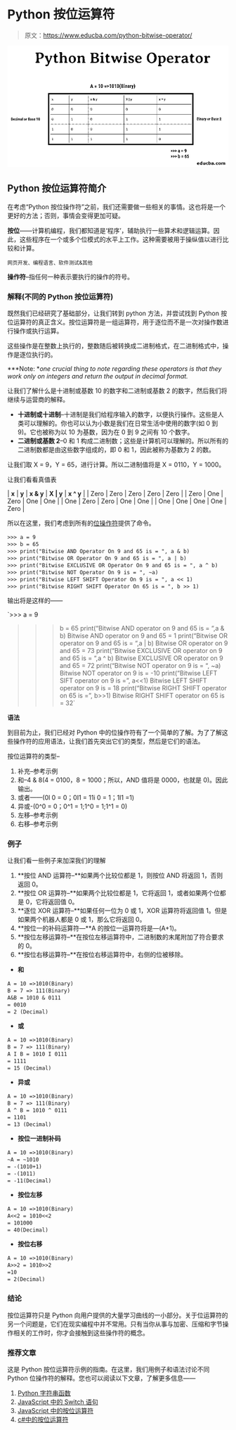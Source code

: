 # Python 按位运算符

> 原文：<https://www.educba.com/python-bitwise-operator/>

![Python Bitwise Operator](img/384565dd867fbf4d11556a8e7b315b0d.png)



## Python 按位运算符简介

在考虑“Python 按位操作符”之前，我们还需要做一些相关的事情。这也将是一个更好的方法；否则，事情会变得更加可疑。

**按位**——计算机编程，我们都知道是‘程序’，辅助执行一些算术和逻辑运算。因此，这些程序在一个或多个位模式的水平上工作。这种需要被用于操纵值以进行比较和计算。

<small>网页开发、编程语言、软件测试&其他</small>

**操作符**–指任何一种表示要执行的操作的符号。

### 解释(不同的 Python 按位运算符)

既然我们已经研究了基础部分，让我们转到 python 方法，并尝试找到 Python 按位运算符的真正含义。按位运算符是一组运算符，用于逐位而不是一次对操作数进行操作或执行运算。

这些操作是在整数上执行的，整数随后被转换成二进制格式，在二进制格式中，操作是逐位执行的。

***Note: **one crucial thing to note regarding these operators is that they work only on integers and return the output in decimal format.*

让我们了解什么是十进制或基数 10 的数字和二进制或基数 2 的数字，然后我们将继续与运营商的解释。

*   **十进制或十进制**–十进制是我们给程序输入的数字，以便执行操作。这些是人类可以理解的。你也可以认为小数是我们在日常生活中使用的数字(如 0 到 9)。它也被称为以 10 为基数，因为在 0 到 9 之间有 10 个数字。
*   **二进制或基数 2**–0 和 1 构成二进制数；这些是计算机可以理解的。所以所有的二进制数都是由这些数字组成的，即 0 和 1，因此被称为基数为 2 的数。

让我们取 X = 9，Y = 65，进行计算。所以二进制值将是 X = 0110，Y = 1000。

让我们看看真值表

| **x** | **y** | **x & y** | **X &#124; y** | **x ^ y** |
| Zero | Zero | Zero | Zero | Zero |
| Zero | One | Zero | One | One |
| One | Zero | Zero | One | One |
| One | One | One | One | Zero |

所以在这里，我们考虑到所有的[位操作符](https://www.educba.com/bitwise-operators-in-c-plus-plus/)提供了命令。

```
>>> a = 9
>>> b = 65
>>> print("Bitwise AND Operator On 9 and 65 is = ", a & b)
>>> print("Bitwise OR Operator On 9 and 65 is = ", a | b)
>>> print("Bitwise EXCLUSIVE OR Operator On 9 and 65 is = ", a ^ b)
>>> print("Bitwise NOT Operator On 9 is = ", ~a)
>>> print("Bitwise LEFT SHIFT Operator On 9 is = ", a << 1)
>>> print("Bitwise RIGHT SHIFT Operator On 65 is = ", b >> 1)
```

输出将是这样的——

`>>> a = 9
>>> b = 65
>>>print(“Bitwise AND operator on 9 and 65 is = “,a & b)
Bitwise AND operator on 9 and 65 = 1
>>>print(“Bitwise OR operator on 9 and 65 is = “,a | b)
Bitwise OR operator on 9 and 65 = 73
>>>print(“Bitwise EXCLUSIVE OR operator on 9 and 65 is = “,a ^ b)
Bitwise EXCLUSIVE OR operator on 9 and 65 = 72
>>>print(“Bitwise NOT operator on 9 is = “, ~a)
Bitwise NOT operator on 9 is = -10
>>>print(“Bitwise LEFT SIFT operator on 9 is =”, a<<1)
Bitwise LEFT SHIFT operator on 9 is = 18
>>>print(“Bitwise RIGHT SHIFT operator on 65 is =”, b>>1)
Bitwise RIGHT SHIFT operator on 65 is = 32`

**语法**

到目前为止，我们已经对 Python 中的位操作符有了一个简单的了解。为了了解这些操作符的应用语法，让我们首先突出它们的类型，然后是它们的语法。

按位运算符的类型–

1.  补充–参考示例
2.  和–4 & 8(4 = 0100，8 = 1000；所以，AND 值将是 0000，也就是 0)。因此输出。
3.  或者——(0l 0 = 0；0I1 = 11i 0 = 1；1I1 =1)
4.  异或-(0^0 = 0；0^1 = 1;1^0 = 1;1^1 = 0)
5.  左移–参考示例
6.  右移–参考示例

### 例子

让我们看一些例子来加深我们的理解

1.  **按位 AND 运算符–**如果两个比较位都是 1，则按位 AND 将返回 1，否则返回 0。
2.  **按位 OR 运算符–**如果两个比较位都是 1，它将返回 1，或者如果两个位都是 0，它将返回值 0。
3.  **逐位 XOR 运算符–**如果任何一位为 0 或 1，XOR 运算符将返回值 1。但是如果两个机器人都是 0 或 1，那么它将返回 0。
4.  **按位一的补码运算符—**A 的按位一运算符将是—(A+1)。
5.  **按位左移运算符–**在按位左移运算符中，二进制数的末尾附加了符合要求的 0。
6.  **按位右移运算符–**在按位右移运算符中，右侧的位被移除。

*   **和**

```
A = 10 =>1010(Binary)
B = 7 => 111(Binary)
A&B = 1010 & 0111
= 0010
= 2 (Decimal)
```

*   **或**

```
A = 10 =>1010(Binary)
B = 7 => 111(Binary)
A I B = 1010 I 0111
= 1111
= 15 (Decimal)
```

*   **异或**

```
A = 10 =>1010(Binary)
B = 7 => 111(Binary)
A ^ B = 1010 ^ 0111
= 1101
= 13 (Decimal)
```

*   **按位一进制补码**

```
A = 10 =>1010(Binary)
~A = ~1010
= -(1010+1)
= -(1011)
= -11(Decimal)
```

*   **按位左移**

```
A = 10 =>1010(Binary)
A<<2 = 1010<<2
= 101000
= 40(Decimal)
```

*   **按位右移**

```
A = 10 =>1010(Binary)
A>>2 = 1010>>2
=10
= 2(Decimal)
```

### 结论

按位运算符只是 Python 向用户提供的大量学习曲线的一小部分。关于位运算符的另一个问题是，它们在现实编程中并不常用。只有当你从事与加密、压缩和字节操作相关的工作时，你才会接触到这些操作符的概念。

### 推荐文章

这是 Python 按位运算符示例的指南。在这里，我们用例子和语法讨论不同 Python 位操作符的解释。您也可以阅读以下文章，了解更多信息——

1.  [Python 字符串函数](https://www.educba.com/python-string-functions/)
2.  [JavaScript 中的 Switch 语句](https://www.educba.com/switch-statement-in-javascript/)
3.  [JavaScript 中的按位运算符](https://www.educba.com/bitwise-operators-in-javascript/)
4.  [c#中的按位运算符](https://www.educba.com/bitwise-operators-in-c-sharp/)





